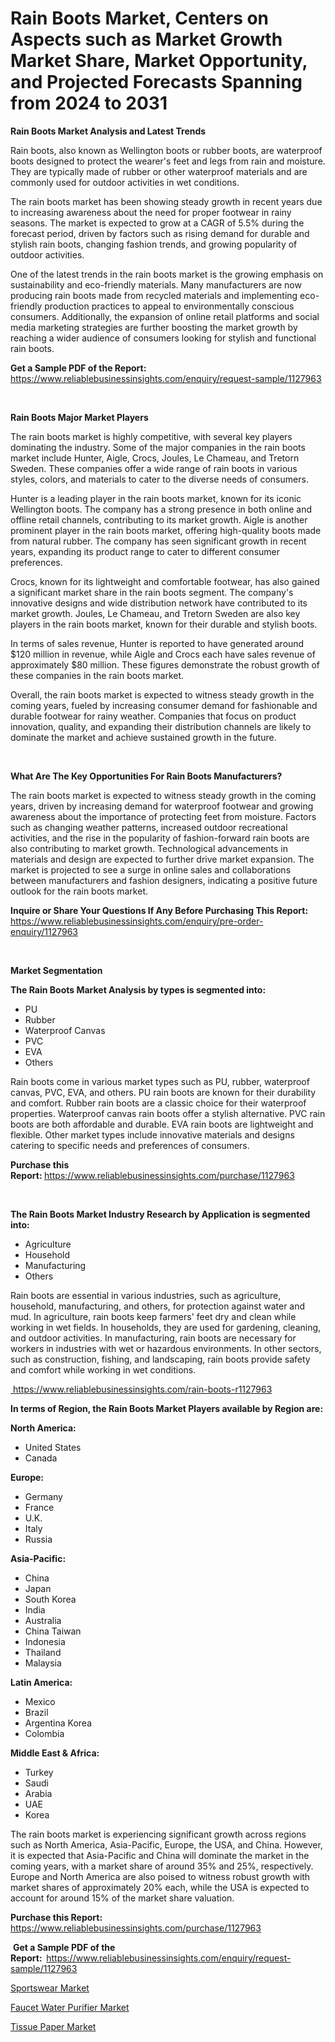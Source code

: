 <p><h1>Rain Boots Market, Centers on Aspects such as Market Growth Market Share, Market Opportunity, and Projected Forecasts Spanning from 2024 to 2031</h1></p><p><strong>Rain Boots Market Analysis and Latest Trends</strong></p>
<p><p>Rain boots, also known as Wellington boots or rubber boots, are waterproof boots designed to protect the wearer's feet and legs from rain and moisture. They are typically made of rubber or other waterproof materials and are commonly used for outdoor activities in wet conditions.</p><p>The rain boots market has been showing steady growth in recent years due to increasing awareness about the need for proper footwear in rainy seasons. The market is expected to grow at a CAGR of 5.5% during the forecast period, driven by factors such as rising demand for durable and stylish rain boots, changing fashion trends, and growing popularity of outdoor activities.</p><p>One of the latest trends in the rain boots market is the growing emphasis on sustainability and eco-friendly materials. Many manufacturers are now producing rain boots made from recycled materials and implementing eco-friendly production practices to appeal to environmentally conscious consumers. Additionally, the expansion of online retail platforms and social media marketing strategies are further boosting the market growth by reaching a wider audience of consumers looking for stylish and functional rain boots.</p></p>
<p><strong>Get a Sample PDF of the Report:&nbsp;</strong> <a href="https://www.reliablebusinessinsights.com/enquiry/request-sample/1127963">https://www.reliablebusinessinsights.com/enquiry/request-sample/1127963</a></p>
<p>&nbsp;</p>
<p><strong>Rain Boots Major Market Players</strong></p>
<p><p>The rain boots market is highly competitive, with several key players dominating the industry. Some of the major companies in the rain boots market include Hunter, Aigle, Crocs, Joules, Le Chameau, and Tretorn Sweden. These companies offer a wide range of rain boots in various styles, colors, and materials to cater to the diverse needs of consumers.</p><p>Hunter is a leading player in the rain boots market, known for its iconic Wellington boots. The company has a strong presence in both online and offline retail channels, contributing to its market growth. Aigle is another prominent player in the rain boots market, offering high-quality boots made from natural rubber. The company has seen significant growth in recent years, expanding its product range to cater to different consumer preferences.</p><p>Crocs, known for its lightweight and comfortable footwear, has also gained a significant market share in the rain boots segment. The company's innovative designs and wide distribution network have contributed to its market growth. Joules, Le Chameau, and Tretorn Sweden are also key players in the rain boots market, known for their durable and stylish boots.</p><p>In terms of sales revenue, Hunter is reported to have generated around $120 million in revenue, while Aigle and Crocs each have sales revenue of approximately $80 million. These figures demonstrate the robust growth of these companies in the rain boots market.</p><p>Overall, the rain boots market is expected to witness steady growth in the coming years, fueled by increasing consumer demand for fashionable and durable footwear for rainy weather. Companies that focus on product innovation, quality, and expanding their distribution channels are likely to dominate the market and achieve sustained growth in the future.</p></p>
<p>&nbsp;</p>
<p><strong>What Are The Key Opportunities For Rain Boots Manufacturers?</strong></p>
<p><p>The rain boots market is expected to witness steady growth in the coming years, driven by increasing demand for waterproof footwear and growing awareness about the importance of protecting feet from moisture. Factors such as changing weather patterns, increased outdoor recreational activities, and the rise in the popularity of fashion-forward rain boots are also contributing to market growth. Technological advancements in materials and design are expected to further drive market expansion. The market is projected to see a surge in online sales and collaborations between manufacturers and fashion designers, indicating a positive future outlook for the rain boots market.</p></p>
<p><strong>Inquire or Share Your Questions If Any Before Purchasing This Report:</strong> <a href="https://www.reliablebusinessinsights.com/enquiry/pre-order-enquiry/1127963">https://www.reliablebusinessinsights.com/enquiry/pre-order-enquiry/1127963</a></p>
<p>&nbsp;</p>
<p><strong>Market Segmentation</strong></p>
<p><strong>The Rain Boots Market Analysis by types is segmented into:</strong></p>
<p><ul><li>PU</li><li>Rubber</li><li>Waterproof Canvas</li><li>PVC</li><li>EVA</li><li>Others</li></ul></p>
<p><p>Rain boots come in various market types such as PU, rubber, waterproof canvas, PVC, EVA, and others. PU rain boots are known for their durability and comfort. Rubber rain boots are a classic choice for their waterproof properties. Waterproof canvas rain boots offer a stylish alternative. PVC rain boots are both affordable and durable. EVA rain boots are lightweight and flexible. Other market types include innovative materials and designs catering to specific needs and preferences of consumers.</p></p>
<p><strong>Purchase this Report:&nbsp;</strong><a href="https://www.reliablebusinessinsights.com/purchase/1127963">https://www.reliablebusinessinsights.com/purchase/1127963</a></p>
<p>&nbsp;</p>
<p><strong>The Rain Boots Market Industry Research by Application is segmented into:</strong></p>
<p><ul><li>Agriculture</li><li>Household</li><li>Manufacturing</li><li>Others</li></ul></p>
<p><p>Rain boots are essential in various industries, such as agriculture, household, manufacturing, and others, for protection against water and mud. In agriculture, rain boots keep farmers' feet dry and clean while working in wet fields. In households, they are used for gardening, cleaning, and outdoor activities. In manufacturing, rain boots are necessary for workers in industries with wet or hazardous environments. In other sectors, such as construction, fishing, and landscaping, rain boots provide safety and comfort while working in wet conditions.</p></p>
<p><a href="https://www.reliablebusinessinsights.com/rain-boots-r1127963">&nbsp;https://www.reliablebusinessinsights.com/rain-boots-r1127963</a></p>
<p><strong>In terms of Region, the Rain Boots Market Players available by Region are:</strong></p>
<p>
    <p> <strong> North America: </strong>
        <ul>
            <li>United States</li>
            <li>Canada</li>
        </ul>
        </p> 
    <p> <strong> Europe: </strong>
        <ul>
            <li>Germany</li>
            <li>France</li>
            <li>U.K.</li>
            <li>Italy</li>
            <li>Russia</li>
        </ul>
        </p> 
    <p> <strong> Asia-Pacific: </strong>
        <ul>
            <li>China</li>
            <li>Japan</li>
            <li>South Korea</li>
            <li>India</li>
            <li>Australia</li>
            <li>China Taiwan</li>
            <li>Indonesia</li>
            <li>Thailand</li>
            <li>Malaysia</li>
        </ul>
        </p> 
    <p> <strong> Latin America: </strong>
        <ul>
            <li>Mexico</li>
            <li>Brazil</li>
            <li>Argentina Korea</li>
            <li>Colombia</li>
        </ul>
        </p> 
    <p> <strong> Middle East & Africa: </strong>
        <ul>
            <li>Turkey</li>
            <li>Saudi</li>
            <li>Arabia</li>
            <li>UAE</li>
            <li>Korea</li>
        </ul>
    </p>
    </p>
<p><p>The rain boots market is experiencing significant growth across regions such as North America, Asia-Pacific, Europe, the USA, and China. However, it is expected that Asia-Pacific and China will dominate the market in the coming years, with a market share of around 35% and 25%, respectively. Europe and North America are also poised to witness robust growth with market shares of approximately 20% each, while the USA is expected to account for around 15% of the market share valuation.</p></p>
<p><strong>Purchase this Report: </strong><a href="https://www.reliablebusinessinsights.com/purchase/1127963">https://www.reliablebusinessinsights.com/purchase/1127963</a></p>
<p>&nbsp;<strong>Get a Sample PDF of the Report:&nbsp;&nbsp;</strong><a href="https://www.reliablebusinessinsights.com/enquiry/request-sample/1127963">https://www.reliablebusinessinsights.com/enquiry/request-sample/1127963</a></p>
<p><strong></strong></p>
<p><p><a href="https://github.com/YashRP12/Market-Research-Report-List-5/blob/main/sportswear-market.md">Sportswear Market</a></p><p><a href="https://github.com/Gilanghao0/Market-Research-Report-List-1/blob/main/faucet-water-purifier-market.md">Faucet Water Purifier Market</a></p><p><a href="https://github.com/khayangel/Market-Research-Report-List-3/blob/main/tissue-paper-market.md">Tissue Paper Market</a></p></p>